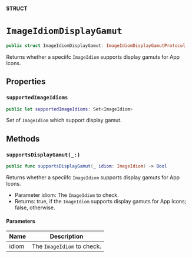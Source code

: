 **STRUCT**

# `ImageIdiomDisplayGamut`

```swift
public struct ImageIdiomDisplayGamut: ImageIdiomDisplayGamutProtocol
```

Returns whether a speciifc `ImageIdiom` supports display gamuts for App Icons.

## Properties
### `supportedImageIdioms`

```swift
public let supportedImageIdioms: Set<ImageIdiom>
```

Set of `ImageIdiom` which support display gamut.

## Methods
### `supportsDisplayGamut(_:)`

```swift
public func supportsDisplayGamut(_ idiom: ImageIdiom) -> Bool
```

Returns whether a speciifc `ImageIdiom` supports display gamuts for App Icons.
 - Parameter idiom: The `ImageIdiom` to check.
 - Returns: true, if the `ImageIdiom` supports display gamuts for App Icons; false, otherwise.

#### Parameters

| Name | Description |
| ---- | ----------- |
| idiom | The `ImageIdiom` to check. |